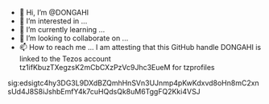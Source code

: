 - 👋 Hi, I’m @DONGAHI
- 👀 I’m interested in ...
- 🌱 I’m currently learning ...
- 💞️ I’m looking to collaborate on ...
- 📫 How to reach me ...
I am attesting that this GitHub handle DONGAHI is linked to the Tezos account tz1ifKbuzTXegzsK2mCbCXzPzVc9Jhc3EueM for tzprofiles

sig:edsigtc4hy3DG3L9DXdBZQmhHnSVn3UJnmp4pKwKdxvd8oHn8mC2xnsUd4J8S8iJshbEmfY4k7cuHQdsQk8uM6TggFQ2Kki4VSJ
<!---
DONGAHI/DONGAHI is a ✨ special ✨ repository because its `README.md` (this file) appears on your GitHub profile.
You can click the Preview link to take a look at your changes.
--->
